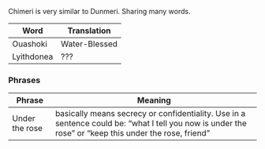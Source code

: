 Chimeri is very similar to Dunmeri. Sharing many words.

| Word       | Translation   |
| ---------- | ------------- |
| Ouashoki   | Water-Blessed |
| Lyithdonea | ???           |
### Phrases

| Phrase         | Meaning                                                                                                                                               |
| -------------- | ----------------------------------------------------------------------------------------------------------------------------------------------------- |
| Under the rose | basically means secrecy or confidentiality. Use in a sentence could be: “what I tell you now is under the rose” or “keep this under the rose, friend” |
